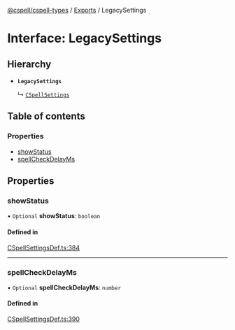 [@cspell/cspell-types](../README.md) / [Exports](../modules.md) / LegacySettings

# Interface: LegacySettings

## Hierarchy

- **`LegacySettings`**

  ↳ [`CSpellSettings`](CSpellSettings.md)

## Table of contents

### Properties

- [showStatus](LegacySettings.md#showstatus)
- [spellCheckDelayMs](LegacySettings.md#spellcheckdelayms)

## Properties

### showStatus

• `Optional` **showStatus**: `boolean`

#### Defined in

[CSpellSettingsDef.ts:384](https://github.com/streetsidesoftware/cspell/blob/6865ad5/packages/cspell-types/src/CSpellSettingsDef.ts#L384)

___

### spellCheckDelayMs

• `Optional` **spellCheckDelayMs**: `number`

#### Defined in

[CSpellSettingsDef.ts:390](https://github.com/streetsidesoftware/cspell/blob/6865ad5/packages/cspell-types/src/CSpellSettingsDef.ts#L390)
